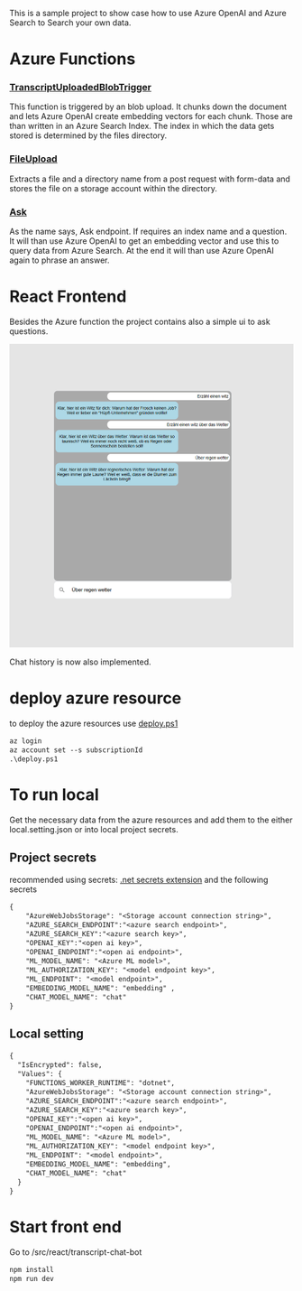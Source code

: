 This is a sample project to show case how to use Azure OpenAI and Azure Search to Search your own data.


# Azure Functions 


### [TranscriptUploadedBlobTrigger](/src/csharp/function/functions/TranscriptUploadedBlobTrigger.cs)
This function is triggered by an blob upload. It chunks down the document and lets Azure OpenAI create 
embedding vectors for each chunk. Those are than written in an Azure Search Index. The index in which the data gets stored is determined by the files directory.

### [FileUpload](/src/csharp/function/functions/FileUpload.cs)
Extracts a file and a directory name from a post request with form-data and stores the file on a storage account within the directory. 

### [Ask](/src/csharp/function/functions/Ask.cs)
As the name says, Ask endpoint. If requires an index name and a question. It will than use Azure OpenAI to get an embedding vector and use this to query data from Azure Search. At the end it will than use Azure OpenAI again to phrase an answer.

# React Frontend
Besides the Azure function the project contains also a simple ui to ask questions.

![Alt text](image-2.png)

Chat history is now also implemented.

# deploy azure resource

to deploy the azure resources use [deploy.ps1](/eng/deploy.ps1)

```
az login
az account set --s subscriptionId
.\deploy.ps1
```

# To run local

Get the necessary data from the azure resources and add them to the either local.setting.json or into local project secrets.

## Project secrets

recommended using secrets: [.net secrets extension](https://marketplace.visualstudio.com/items?itemName=adrianwilczynski.user-secrets)
and the following secrets

```
{
    "AzureWebJobsStorage": "<Storage account connection string>",
    "AZURE_SEARCH_ENDPOINT":"<azure search endpoint>",
    "AZURE_SEARCH_KEY":"<azure search key>",
    "OPENAI_KEY":"<open ai key>",
    "OPENAI_ENDPOINT":"<open ai endpoint>",
    "ML_MODEL_NAME": "<Azure ML model>",
    "ML_AUTHORIZATION_KEY": "<model endpoint key>",
    "ML_ENDPOINT": "<model endpoint>",
    "EMBEDDING_MODEL_NAME": "embedding" ,
    "CHAT_MODEL_NAME": "chat" 
}
```

## Local setting

```
{
  "IsEncrypted": false,
  "Values": {
    "FUNCTIONS_WORKER_RUNTIME": "dotnet",
    "AzureWebJobsStorage": "<Storage account connection string>",
    "AZURE_SEARCH_ENDPOINT":"<azure search endpoint>",
    "AZURE_SEARCH_KEY":"<azure search key>",
    "OPENAI_KEY":"<open ai key>",
    "OPENAI_ENDPOINT":"<open ai endpoint>",
    "ML_MODEL_NAME": "<Azure ML model>",
    "ML_AUTHORIZATION_KEY": "<model endpoint key>",
    "ML_ENDPOINT": "<model endpoint>",
    "EMBEDDING_MODEL_NAME": "embedding",
    "CHAT_MODEL_NAME": "chat" 
  }
}
```


# Start front end
Go to /src/react/transcript-chat-bot

```
npm install
npm run dev
```